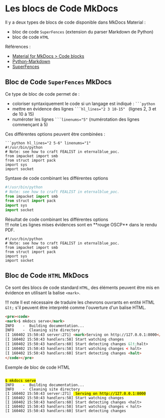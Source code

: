 # Les blocs de Code MkDocs

Il y a deux types de blocs de code disponible dans MkDocs Material :

* bloc de code `SuperFences` (extension du parser Markdown de Python)
* bloc de code `HTML`

Références :

* [Material for MkDocs > Code blocks](https://squidfunk.github.io/mkdocs-material/reference/code-blocks/)
* [Python-Markdown](https://python-markdown.github.io/)
* [SuperFences](https://facelessuser.github.io/pymdown-extensions/extensions/superfences/)

## Bloc de Code `SuperFences` MkDocs

Ce type de bloc de code permet de :

* coloriser syntaxiquement le code si un langage est indiqué : ` ```python `
* mettre en évidence des lignes ` ```hl_lines="2 3 10-15"  ` (lignes 2, 3 et de 10 à 15)
* numéroter les lignes ` ```linenums="5" ` (numérotation des lignes commençant à 5)

Ces différentes options peuvent être combinées :

```
```python hl_lines="2 5-6" linenums="1"
#!/usr/bin/python
# Note: see how to craft FEALIST in eternalblue_poc.
from impacket import smb
from struct import pack
import sys
import socket
```
<figcaption>Syntaxe de code combinant les différentes options</figcaption>

```python hl_lines="2 5-6" linenums="1"
#!/usr/bin/python
# Note: see how to craft FEALIST in eternalblue_poc.
from impacket import smb
from struct import pack
import sys
import socket
```
<figcaption>Résultat de code combinant les différentes options</figcaption>
!!! note
    Les lignes mises évidences sont en **rouge OSCP** dans le rendu PDF.

```hl_lines="2 5-6" linenums="1"
#!/usr/bin/python
# Note: see how to craft FEALIST in eternalblue_poc.
from impacket import smb
from struct import pack
import sys
import socket
```

## Bloc de Code `HTML` MkDocs

Ce sont des blocs de code standard `HTML`, des éléments peuvent être mis en évidence en utilisant la balise `<mark>`.

!!! note
    Il est nécessaire de traduire les chevrons ouvrants en entité HTML `&lt;` s'il peuvent être interprété comme l'ouverture d'un balise HTML.

```html
<pre><code>
<mark>$ mkdocs serve</mark>
INFO    -  Building documentation...
INFO    -  Cleaning site directory
[I 160402 15:50:43 server:271] <mark>Serving on http://127.0.0.1:8000</mark>
[I 160402 15:50:43 handlers:58] Start watching changes
[I 160402 15:50:43 handlers:60] Start detecting changes &lt;halt>
[I 160402 15:50:43 handlers:58] Start watching changes < halt>
[I 160402 15:50:43 handlers:60] Start detecting changes <halt>
</code></pre>
```
<figcaption>Exemple de bloc de code HTML</figcaption>

<pre><code>
<mark>$ mkdocs serve</mark>
INFO    -  Building documentation...
INFO    -  Cleaning site directory</mark>
[I 160402 15:50:43 server:271] <mark> Serving on http://127.0.0.1:8000</mark>
[I 160402 15:50:43 handlers:58] Start watching changes
[I 160402 15:50:43 handlers:60] Start detecting changes &lt;halt>
[I 160402 15:50:43 handlers:58] Start watching changes < halt>
[I 160402 15:50:43 handlers:60] Start detecting changes <halt>
</code></pre>


